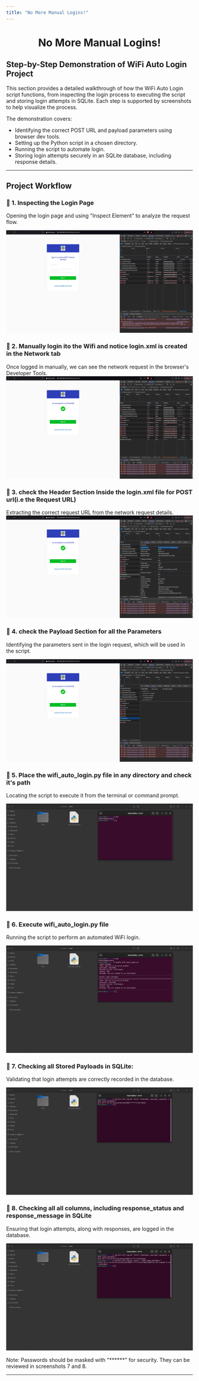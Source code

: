 ```yaml
---
title: "No More Manual Logins!"
---
```


<link rel="stylesheet" href="style.css">
<div align="center">
  <h1>No More Manual Logins!</h1>
</div>

## Step-by-Step Demonstration of WiFi Auto Login Project

This section provides a detailed walkthrough of how the WiFi Auto Login script functions, from inspecting the login process to executing the script and storing login attempts in SQLite. Each step is supported by screenshots to help visualize the process.

The demonstration covers:
- Identifying the correct POST URL and payload parameters using browser dev tools.
- Setting up the Python script in a chosen directory.
- Running the script to automate login.
- Storing login attempts securely in an SQLite database, including response details.
  
---
<p style="text-align: center;"><h2>Project Workflow</h2></p>


### 🔹 1. Inspecting the Login Page
Opening the login page and using "Inspect Element" to analyze the request flow.

![Inspect Element](assets/01.png)  

### 🔹 2. Manually login ito the Wifi and notice login.xml is created in the Network tab  
Once logged in manually, we can see the network request in the browser's Developer Tools.
![After Manual Login](assets/02.png) 

### 🔹 3. check the Header Section Inside the login.xml file for POST url(i.e the Request URL) 
Extracting the correct request URL from the network request details.
![Post URL](assets/03.png)  

### 🔹 4. check the Payload Section for all the Parameters
Identifying the parameters sent in the login request, which will be used in the script.

![Payload Parameters](assets/04.png) 

### 🔹 5. Place the wifi_auto_login.py file in any directory and check it's path
Locating the script to execute it from the terminal or command prompt.

![Path for wifi_auto_login.py](assets/05.png) 

### 🔹 6. Execute wifi_auto_login.py file
Running the script to perform an automated WiFi login.

![Execution](assets/06.png) 

### 🔹 7. Checking all Stored Payloads in SQLite:
Validating that login attempts are correctly recorded in the database.

![Stored Payloads](assets/07.png) 

### 🔹 8. Checking all all columns, including response_status and response_message in SQLite 
Ensuring that login attempts, along with responses, are logged in the database.

![SQLite Logs](assets/08.png)  

Note: Passwords should be masked with "******" for security. They can be reviewed in screenshots 7 and 8.

---
